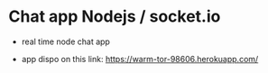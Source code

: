 # Chat app Nodejs / socket.io

- real time node chat app

- app dispo on this link: https://warm-tor-98606.herokuapp.com/